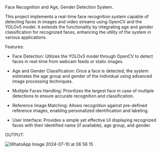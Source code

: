 Face Recognition and Age, Gender Detection System.

This project implements a real-time face recognition system capable of detecting faces in images and video streams using OpenCV and the YOLOv5 model. It extends the functionality by integrating age and gender classification for recognized faces, enhancing the utility of the system in various applications.

Features:

* Face Detection: Utilizes the YOLOv5 model through OpenCV to detect faces in real-time from webcam feeds or static images.

* Age and Gender Classification: Once a face is detected, the system estimates the age group and gender of the individual using advanced image processing techniques.

* Multiple Faces Handling: Prioritizes the largest face in case of multiple detections to ensure accurate recognition and classification.

* Reference Image Matching: Allows recognition against pre-defined reference images, enabling personalized identification and labeling.

* User Interface: Provides a simple yet effective UI displaying recognized faces with their identified name (if available), age group, and gender.


OUTPUT:









![WhatsApp Image 2024-07-10 at 06 56 15](https://github.com/MNADITYA05/SAMHITA_HACKATHON_PROJECT/assets/155892517/df847942-fdbc-4bff-80ba-be55ebc5a840)



